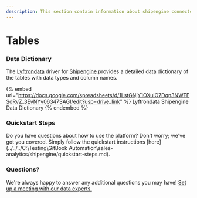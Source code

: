 ```yaml
---
description: This section contain information about shipengine connector tables information
---
```


# Tables

### Data Dictionary

The [Lyftrondata](https://www.lyftrondata.com/) driver for [Shipengine](https://www.lyftrondata.com/integration/sales-analytics/ship-engine//)[ ](https://www.lyftrondata.com/integration/shipengine/)provides a detailed data dictionary of the tables with data types and column names.

{% embed url="https://docs.google.com/spreadsheets/d/1LstGNjY1OXuiO7Dqn3NWFESdRvZ_3EvNYv06347SAGI/edit?usp=drive_link" %}
Lyftrondata Shipengine Data Dictionary
{% endembed %}

### Quickstart Steps

Do you have questions about how to use the platform? Don't worry; we've got you covered. Simply follow the quickstart instructions [here](../../../C:\Testing\GitBook Automation\sales-analytics/shipengine/quickstart-steps.md).

### Questions? <a href="#questions" id="questions"></a>

We're always happy to answer any additional questions you may have! [Set up a meeting with our data experts.](https://www.lyftrondata.com/book-a-meeting/)

